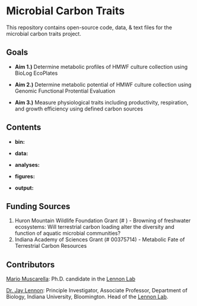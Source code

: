 Microbial Carbon Traits
=====================

This repository contains open-source code, data, & text files for the microbial carbon traits project. 

## Goals

* **Aim 1.)** Determine metabolic profiles of HMWF culture collection using BioLog EcoPlates 

* **Aim 2.)** Determine metabolic potential of HMWF culture collection using Genomic Functional Protential Evaluation

* **Aim 3.)** Measure physiological traits including productivity, respiration, and growth efficiency using defined carbon sources

## Contents

* **bin:** 

* **data:**

* **analyses:**

* **figures:**

* **output:**

## Funding Sources  
  1. Huron Mountain Wildlife Foundation Grant (# ) - Browning of freshwater ecosystems: Will terrestrial carbon loading alter the diversity and function of aquatic microbial communities?  
  2. Indiana Academy of Sciences Grant (# 00375714) - Metabolic Fate of Terrestrial Carbon Resources

## Contributors

[Mario Muscarella](http://mmuscarella.github.io/): Ph.D. candidate in the [Lennon Lab](http://www.indiana.edu/~microbes/people.php)

[Dr. Jay Lennon](http://www.indiana.edu/~microbes/people.php): Principle Investigator, Associate Professor, Department of Biology, Indiana University, Bloomington. Head of the [Lennon Lab](http://www.indiana.edu/~microbes/people.php).

